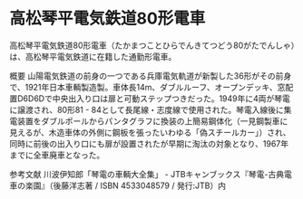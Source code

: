 # 高松琴平電気鉄道80形電車

高松琴平電気鉄道80形電車（たかまつことひらでんきてつどう80がたでんしゃ）は、高松琴平電気鉄道に在籍した通勤形電車。

概要
山陽電気鉄道の前身の一つである兵庫電気軌道が新製した36形がその前身で、1921年日本車輌製造製。車体長14m、ダブルルーフ、オープンデッキ、窓配置D6D6Dで中央出入り口は扉と可動ステップつきだった。1949年に4両が琴電に譲渡され、80形81 - 84として長尾線・志度線で使用された。琴電入線後に集電装置をダブルポールからパンタグラフに換装の上簡易鋼体化（一見鋼製車に見えるが、木造車体の外側に鋼板を張ったいわゆる「偽スチールカー」）され、同時に前後の出入り口にも扉が設置されたが早期に淘汰の対象となり、1967年までに全車廃車となった。

参考文献
川波伊知郎「琴電の車輌大全集」 - JTBキャンブックス『琴電-古典電車の楽園』（後藤洋志著 / ISBN 4533048579 / 発行:JTB）内